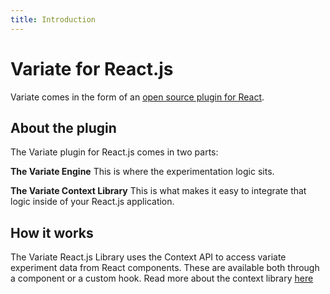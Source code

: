 ```yaml
---
title: Introduction
---
```


# Variate for React.js

Variate comes in the form of an [open source plugin for React](https://github.com/VariateApp/variate-react).

## About the plugin

The Variate plugin for React.js comes in two parts: 

**The Variate Engine** This is where the experimentation logic sits. 

**The Variate Context Library** This is what makes it easy to integrate that logic inside of your React.js application.

## How it works

The Variate React.js Library uses the Context API to access variate experiment data from React components. These are available both through a component or a custom hook. Read more about the context library [here](https://reactjs.org/docs/context.html)